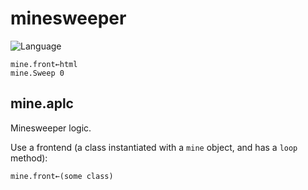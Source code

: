 # minesweeper

![Language](https://img.shields.io/badge/language-APL-24a148)

```apl
mine.front←html
mine.Sweep 0
```

## mine.aplc

Minesweeper logic.

Use a frontend (a class instantiated with a `mine` object, and has a `loop` method):
```apl
mine.front←(some class)
```



